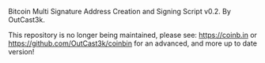 Bitcoin Multi Signature Address Creation and Signing Script v0.2. By OutCast3k.

This repository is no longer being maintained, please see: https://coinb.in or  https://github.com/OutCast3k/coinbin for an advanced, and more up to date version!  
